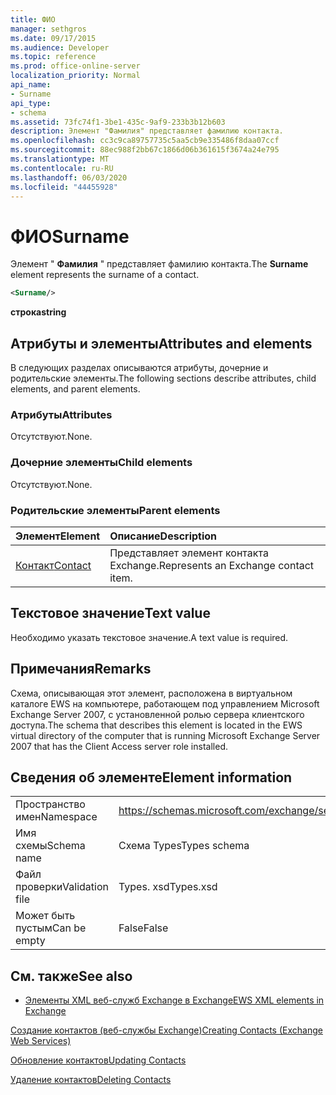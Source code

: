 ```yaml
---
title: ФИО
manager: sethgros
ms.date: 09/17/2015
ms.audience: Developer
ms.topic: reference
ms.prod: office-online-server
localization_priority: Normal
api_name:
- Surname
api_type:
- schema
ms.assetid: 73fc74f1-3be1-435c-9af9-233b3b12b603
description: Элемент "Фамилия" представляет фамилию контакта.
ms.openlocfilehash: cc3c9ca89757735c5aa5cb9e335486f8daa07ccf
ms.sourcegitcommit: 88ec988f2bb67c1866d06b361615f3674a24e795
ms.translationtype: MT
ms.contentlocale: ru-RU
ms.lasthandoff: 06/03/2020
ms.locfileid: "44455928"
---
```

# <a name="surname"></a><span data-ttu-id="77b3b-103">ФИО</span><span class="sxs-lookup"><span data-stu-id="77b3b-103">Surname</span></span>

<span data-ttu-id="77b3b-104">Элемент " **Фамилия** " представляет фамилию контакта.</span><span class="sxs-lookup"><span data-stu-id="77b3b-104">The **Surname** element represents the surname of a contact.</span></span> 
  
```xml
<Surname/>
```

 <span data-ttu-id="77b3b-105">**строка**</span><span class="sxs-lookup"><span data-stu-id="77b3b-105">**string**</span></span>
## <a name="attributes-and-elements"></a><span data-ttu-id="77b3b-106">Атрибуты и элементы</span><span class="sxs-lookup"><span data-stu-id="77b3b-106">Attributes and elements</span></span>

<span data-ttu-id="77b3b-107">В следующих разделах описываются атрибуты, дочерние и родительские элементы.</span><span class="sxs-lookup"><span data-stu-id="77b3b-107">The following sections describe attributes, child elements, and parent elements.</span></span>
  
### <a name="attributes"></a><span data-ttu-id="77b3b-108">Атрибуты</span><span class="sxs-lookup"><span data-stu-id="77b3b-108">Attributes</span></span>

<span data-ttu-id="77b3b-109">Отсутствуют.</span><span class="sxs-lookup"><span data-stu-id="77b3b-109">None.</span></span>
  
### <a name="child-elements"></a><span data-ttu-id="77b3b-110">Дочерние элементы</span><span class="sxs-lookup"><span data-stu-id="77b3b-110">Child elements</span></span>

<span data-ttu-id="77b3b-111">Отсутствуют.</span><span class="sxs-lookup"><span data-stu-id="77b3b-111">None.</span></span>
  
### <a name="parent-elements"></a><span data-ttu-id="77b3b-112">Родительские элементы</span><span class="sxs-lookup"><span data-stu-id="77b3b-112">Parent elements</span></span>

|<span data-ttu-id="77b3b-113">**Элемент**</span><span class="sxs-lookup"><span data-stu-id="77b3b-113">**Element**</span></span>|<span data-ttu-id="77b3b-114">**Описание**</span><span class="sxs-lookup"><span data-stu-id="77b3b-114">**Description**</span></span>|
|:-----|:-----|
|[<span data-ttu-id="77b3b-115">Контакт</span><span class="sxs-lookup"><span data-stu-id="77b3b-115">Contact</span></span>](contact.md) <br/> |<span data-ttu-id="77b3b-116">Представляет элемент контакта Exchange.</span><span class="sxs-lookup"><span data-stu-id="77b3b-116">Represents an Exchange contact item.</span></span>  <br/> |
   
## <a name="text-value"></a><span data-ttu-id="77b3b-117">Текстовое значение</span><span class="sxs-lookup"><span data-stu-id="77b3b-117">Text value</span></span>

<span data-ttu-id="77b3b-118">Необходимо указать текстовое значение.</span><span class="sxs-lookup"><span data-stu-id="77b3b-118">A text value is required.</span></span>
  
## <a name="remarks"></a><span data-ttu-id="77b3b-119">Примечания</span><span class="sxs-lookup"><span data-stu-id="77b3b-119">Remarks</span></span>

<span data-ttu-id="77b3b-120">Схема, описывающая этот элемент, расположена в виртуальном каталоге EWS на компьютере, работающем под управлением Microsoft Exchange Server 2007, с установленной ролью сервера клиентского доступа.</span><span class="sxs-lookup"><span data-stu-id="77b3b-120">The schema that describes this element is located in the EWS virtual directory of the computer that is running Microsoft Exchange Server 2007 that has the Client Access server role installed.</span></span>
  
## <a name="element-information"></a><span data-ttu-id="77b3b-121">Сведения об элементе</span><span class="sxs-lookup"><span data-stu-id="77b3b-121">Element information</span></span>

|||
|:-----|:-----|
|<span data-ttu-id="77b3b-122">Пространство имен</span><span class="sxs-lookup"><span data-stu-id="77b3b-122">Namespace</span></span>  <br/> |https://schemas.microsoft.com/exchange/services/2006/types  <br/> |
|<span data-ttu-id="77b3b-123">Имя схемы</span><span class="sxs-lookup"><span data-stu-id="77b3b-123">Schema name</span></span>  <br/> |<span data-ttu-id="77b3b-124">Схема Types</span><span class="sxs-lookup"><span data-stu-id="77b3b-124">Types schema</span></span>  <br/> |
|<span data-ttu-id="77b3b-125">Файл проверки</span><span class="sxs-lookup"><span data-stu-id="77b3b-125">Validation file</span></span>  <br/> |<span data-ttu-id="77b3b-126">Types. xsd</span><span class="sxs-lookup"><span data-stu-id="77b3b-126">Types.xsd</span></span>  <br/> |
|<span data-ttu-id="77b3b-127">Может быть пустым</span><span class="sxs-lookup"><span data-stu-id="77b3b-127">Can be empty</span></span>  <br/> |<span data-ttu-id="77b3b-128">False</span><span class="sxs-lookup"><span data-stu-id="77b3b-128">False</span></span>  <br/> |
   
## <a name="see-also"></a><span data-ttu-id="77b3b-129">См. также</span><span class="sxs-lookup"><span data-stu-id="77b3b-129">See also</span></span>



- [<span data-ttu-id="77b3b-130">Элементы XML веб-служб Exchange в Exchange</span><span class="sxs-lookup"><span data-stu-id="77b3b-130">EWS XML elements in Exchange</span></span>](ews-xml-elements-in-exchange.md)


[<span data-ttu-id="77b3b-131">Создание контактов (веб-службы Exchange)</span><span class="sxs-lookup"><span data-stu-id="77b3b-131">Creating Contacts (Exchange Web Services)</span></span>](https://msdn.microsoft.com/library/4845917e-70d1-481c-bbd7-011ec6571789%28Office.15%29.aspx)
  
[<span data-ttu-id="77b3b-132">Обновление контактов</span><span class="sxs-lookup"><span data-stu-id="77b3b-132">Updating Contacts</span></span>](https://msdn.microsoft.com/library/9a865953-b94a-4229-b632-2dee433314be%28Office.15%29.aspx)
  
[<span data-ttu-id="77b3b-133">Удаление контактов</span><span class="sxs-lookup"><span data-stu-id="77b3b-133">Deleting Contacts</span></span>](https://msdn.microsoft.com/library/fcc3dc84-cd3e-455e-a1a7-ae6921c9b588%28Office.15%29.aspx)

